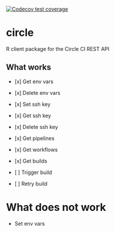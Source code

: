 
<!-- badges: start -->

[![Codecov test
coverage](https://codecov.io/gh/pat-s/circle/branch/master/graph/badge.svg)](https://codecov.io/gh/pat-s/circle?branch=master)
<!-- badges: end -->

# circle

R client package for the Circle CI REST API

## What works

  - \[x\] Get env vars

  - \[x\] Delete env vars

  - \[x\] Set ssh key

  - \[x\] Get ssh key

  - \[x\] Delete ssh key

  - \[x\] Get pipelines

  - \[x\] Get workflows

  - \[x\] Get builds

  - \[ \] Trigger build

  - \[ \] Retry build

# What does not work

  - Set env vars
